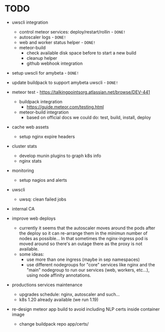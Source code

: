 # TODO

* uwscli integration
    * control meteor services: deploy/restart/rollin - `DONE!`
    * autoscaler logs - `DONE!`
    * web and worker status helper - `DONE!`
    * meteor-build
        * check available disk space before to start a new build
        * cleanup helper
        * github webhook integration

* setup uwscli for amybeta - `DONE!`

* update buildpack to support amybeta uwscli - `DONE!`

* meteor test - https://talkingpointsorg.atlassian.net/browse/DEV-441
    * buildpack integration
        * https://guide.meteor.com/testing.html
    * meteor-build integration
        * based on official docs we could do: test, build, install, deploy

* cache web assets
    * setup nginx expire headers

* cluster stats
    * develop munin plugins to graph k8s info
    * nginx stats

* monitoring
    * setup nagios and alerts

* uwscli
    * uwsq: clean failed jobs

* internal CA

* improve web deploys
    * currently it seems that the autoscaler moves around the pods after the deploy so it can re-arrange them in the minimun number of nodes as possible... In that sometimes the nginx-ingress pod is moved around so there's an outage there as the proxy is not available.
    * some ideas:
        * use more than one ingress (maybe in sep namespaces)
        * use different nodegroups for "core" services like nginx and the "main" nodegroup to run our services (web, workers, etc...), using node affinity annotations.

* productions services maintenance
    * upgrades schedule: nginx, autoscaler and such...
    * k8s 1.20 already available (we run 1.19)

* re-design meteor app build to avoid including NLP certs inside container image
    * change buildpack repo app/certs/
